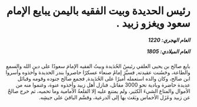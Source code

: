 <h1 dir="rtl">رئيس الحديدة وبيت الفقيه باليمن يبايع الإمام سعود ويغزو زبيد .</h1>

<h5 dir="rtl">العام الهجري:  1220

العام الميلادي: 1805

</h5>

<p dir="rtl">بايع صالح بن يحيى العلقي رئيسُ الحُدَيدة وبيتُ الفقيه الإمامَ سعودًا على دين الله والسمع والطاعة، وحَسُنت عقيدته, فسيَّرَ إمامُ صنعاء عسكرًا حاصروا بندر الحديدة وأخذوه وأسروا ابن صالح، وكان والده استعمله أميرًا على الحُدَيدة, فجمع صالح جنوده وقومه وقبائل عديدة حاضرة وبادية نحو 3000 مقاتل، فنازل أهل زبيد وأخذوه عنوة، وغنموا منه من الأموال والمتاع الشيءَ الكثير، ولم يمتنع عليه إلا القلعةُ الأمامية وما تحميه، ثم خرج صالحٌ عن زبيد وعَزَل الأخماس وبَعَث بها إلى الدرعية، وقسَّم الباقيَ على جيشِه.</p></br>
